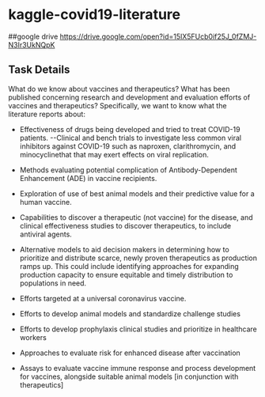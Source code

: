 # kaggle-covid19-literature
##google drive  https://drive.google.com/open?id=15IX5FUcb0if25J_0fZMJ-N3Ir3UkNQpK

## Task Details
What do we know about vaccines and therapeutics? What has been published concerning research and development and evaluation efforts of vaccines and therapeutics?
Specifically, we want to know what the literature reports about:

- Effectiveness of drugs being developed and tried to treat COVID-19 patients.
--Clinical and bench trials to investigate less common viral inhibitors against COVID-19 such as naproxen, clarithromycin, and minocyclinethat that may exert effects on viral replication.

- Methods evaluating potential complication of Antibody-Dependent Enhancement (ADE) in vaccine recipients.

- Exploration of use of best animal models and their predictive value for a human vaccine.

- Capabilities to discover a therapeutic (not vaccine) for the disease, and clinical effectiveness studies to discover therapeutics, to include antiviral agents.

- Alternative models to aid decision makers in determining how to prioritize and distribute scarce, newly proven therapeutics as production ramps up. This could include identifying approaches for expanding production capacity to ensure equitable and timely distribution to populations in need.

- Efforts targeted at a universal coronavirus vaccine.
- Efforts to develop animal models and standardize challenge studies

- Efforts to develop prophylaxis clinical studies and prioritize in healthcare workers

- Approaches to evaluate risk for enhanced disease after vaccination

- Assays to evaluate vaccine immune response and process development for vaccines, alongside suitable animal models [in conjunction with therapeutics]
